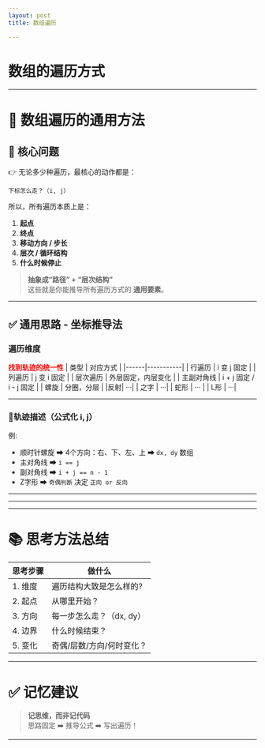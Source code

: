 ```yaml
---
layout: post
title: 数组遍历

---
```



# 数组的遍历方式



---

# 🌟 **数组遍历的通用方法**

## 🎯 **核心问题**
👉 无论多少种遍历，最核心的动作都是：
```
下标怎么走？（i, j）
```
所以，所有遍历本质上是：
1. **起点**  
2. **终点**  
3. **移动方向 / 步长**  
4. **层次 / 循环结构**  
5. **什么时候停止**

> **抽象成“路径” + “层次结构”**  
这些就是你能推导所有遍历方式的 **通用要素**。

---

## ✅ **通用思路 - 坐标推导法**

###  **遍历维度**
**<span style ="color:red">找到轨迹的统一性</span>**
| 类型 | 对应方式 |
|------|-----------|
| 行遍历 | i 变 j 固定 |
| 列遍历 | j 变 i 固定 |
| 层次遍历 | 外层固定，内层变化 |
| 主副对角线 | i + j 固定 / i - j 固定 |
| 螺旋 | 分圈，分层 |
|反射|  ···|
| 之字 | ···|
| 蛇形 | ··· |
| L形 | ···|



---


###  🚀**轨迹描述（公式化 i, j）**
例:
- 顺时针螺旋 ➡ 4个方向：右、下、左、上 ➡ `dx, dy` 数组
- 主对角线 ➡ `i == j`
- 副对角线 ➡ `i + j == n - 1`
- Z字形 ➡ `奇偶判断` 决定 `正向 or 反向`

---



---



---

# 📚 **思考方法总结**

| 思考步骤 | 做什么                       |
|----------|----------------------------|
| 1. 维度 | 遍历结构大致是怎么样的?          |
| 2. 起点 | 从哪里开始？                  |
| 3. 方向 | 每一步怎么走？（dx, dy）       |
| 4. 边界 | 什么时候结束？                  |
| 5. 变化 | 奇偶/层数/方向/何时变化？       |

---

# ✅ **记忆建议**
> **记思维，而非记代码**  
思路固定 ➡️ 推导公式 ➡️ 写出遍历！

---

